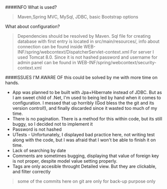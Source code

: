 ####INFO
What is used? 
>Maven,Spring MVC, MySql, JDBC, basic Bootstrap options

What about configuration?
> Dependencies should be resolved by Maven. Sql file for creating database with first entry is located in src/main/resources/, info about connection can be found inside WEB-INF/spring/webcontext/DispatcherServlet-context.xml
> For server I used Tomcat 8.0. Since it is not hashed password and username for admin panel can be found in WEB-INF/spring/webcontext/security-context.xml

####ISSUES I'M AWARE OF
this could be solved by me with more time on hands.
* App was planned to be built with Jpa+Hibernate instead of JDBC. But as I am sweet child of .Net, I'm used to being led by hand when it comes to configuration. I messed that up horribly (God bless the the git and its version control!), and finally discarded since it wasted too much of my time.
* There is no pagination. There is a method for this within code, but its still buggy, so I decided not to implement it
* Password is not hashed
* UTests - Unfortunately, I displayed bad practice here, not writing test along with the code, but I was afraid that I won't be able to finish it on time.
* Lack of searching by date
* Comments are sometimes bugging, displaying that value of foreign key is not proper, despite model value setting properly.
* Tags are only accesible throught Detailed view. But they are clickable, and filter correctly

> some of the commits here on git are only for back-up purpose only


